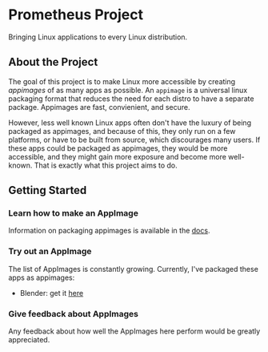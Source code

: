 # Prometheus Project

 Bringing Linux applications to every Linux distribution.

## About the Project

The goal of this project is to make Linux more accessible by creating *appimages* of as many apps as possible. An `appimage` is a universal linux packaging format that reduces the need for each distro to have a separate package. Appimages are fast, convienient, and secure. 

However, less well known Linux apps often don't have the luxury of being packaged as appimages, and because of this, they only run on a few platforms, or have to be built from source, which discourages many users. If these apps could be packaged as appimages, they would be more accessible, and they might gain more exposure and become more well-known. That is exactly what this project aims to do.

## Getting Started

### Learn how to make an AppImage

Information on packaging appimages is available in the [docs](./docs/Introduction.md). 

### Try out an AppImage

The list of AppImages is constantly growing. Currently, I've packaged these apps as appimages:

* Blender: get it [here](https://github.com/Songtech-0912/Prometheus-Project/releases/download/v1.0-alpha/Blender-v2.83.4-x86_64.AppImage)

### Give feedback about AppImages

Any feedback about how well the AppImages here perform would be greatly appreciated. 